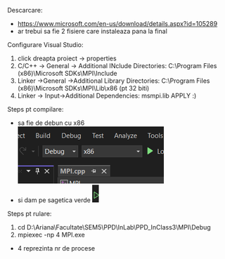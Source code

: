 Descarcare:
- https://www.microsoft.com/en-us/download/details.aspx?id=105289
- ar trebui sa fie 2 fisiere care instaleaza pana la final

Configurare Visual Studio:
1. click dreapta proiect -> properties
2. C/C++ -> General -> Additional INclude Directories: C:\Program Files (x86)\Microsoft SDKs\MPI\Include
3. Linker ->General ->Additional Library Directories: C:\Program Files (x86)\Microsoft SDKs\MPI\Lib\x86  (pt 32 biti)
4. Linker -> Input->Additional Dependencies: msmpi.lib
APPLY :)

Steps pt compilare:
- sa fie de debun cu x86
![alt text](image.png)
- si dam pe sagetica verde
![alt text](image-1.png)

Steps pt rulare:
1. cd D:\Ariana\Facultate\SEM5\PPD\InLab\PPD_InClass3\MPI\Debug
2. mpiexec -np 4 MPI.exe
- 4 reprezinta nr de procese

